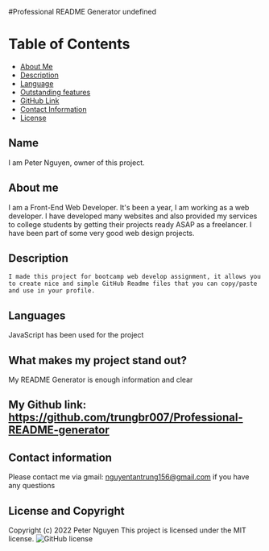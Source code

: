 
  #Professional README Generator
  undefined
  # Table of Contents 
  * [About Me](#about)
  * [Description](#description)
  * [Language](#languages)
  * [Outstanding features](#outstanding)
  * [GitHub Link](#link)
  * [Contact Information](#linkGmail)
  * [License](#license)
  ## Name
  I am Peter Nguyen, owner of this project.

  ## About me
  I am a Front-End Web Developer. It's been a year, I am working as a web developer. I have developed many websites and also provided my services to college students by getting their projects ready ASAP as a freelancer. I have been part of some very good web design projects.

  ## Description
    I made this project for bootcamp web develop assignment, it allows you to create nice and simple GitHub Readme files that you can copy/paste and use in your profile.

  ## Languages
  JavaScript has been used for the project

  ## What makes my project stand out?
  My README Generator is enough information and clear

  ## My Github link: https://github.com/trungbr007/Professional-README-generator    

  ## Contact information
  Please contact me via gmail: nguyentantrung156@gmail.com if you have any questions

  ## License and Copyright
  Copyright (c) 2022 Peter Nguyen
  This project is licensed under the MIT license. 
![GitHub license](https://img.shields.io/badge/license-MIT-blue.svg)

